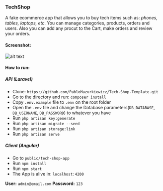 ### TechShop
A fake ecommerce app that allows you to buy tech items such as: *phones, tables, laptops, etc*.
You can manage categories, products, orders and users. Also you can add any procut to the Cart, make orders and review your orders.

#### Screenshot:
![alt text](https://res.cloudinary.com/dombtm0fe/image/upload/v1537368098/screencapture-techshopapp-herokuapp-home-2018-09-19-10_19_59.png)

#### How to run:
##### API (Laravel)
* Clone: `https://github.com/PabloMazurkiewicz/Tech-Shop-Template.git`
* Go to the directory and run: `composer install`
* Copy `.env.example` file to `.env` on the root folder
* Open the `.env` file and change the Database parameters(`DB_DATABASE`, `DB_USERNAME`, `DB_PASSWORD`) to whatever you have
* Run `php artisan key:generate`
* Run `php artisan migrate --seed`
* Run `php artisan storage:link`
* Run `php artisan serve`

##### Client (Angular)
* Go to `public/tech-shop-app`
* Run `npm install`
* Run `npm start`
* The App is alive in: `localhost:4200`

**User:** `admin@email.com`
**Password:** `123`


